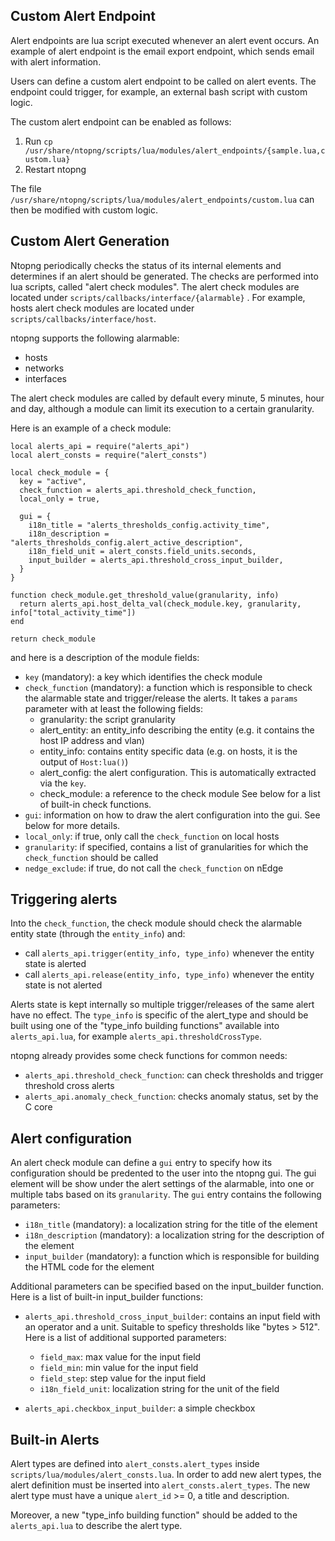 Custom Alert Endpoint
---------------------

Alert endpoints are lua script executed whenever an alert event occurs. An example
of alert endpoint is the email export endpoint, which sends email with alert information.

Users can define a custom alert endpoint to be called on alert events. The endpoint
could trigger, for example, an external bash script with custom logic.

The custom alert endpoint can be enabled as follows:

  1. Run `cp /usr/share/ntopng/scripts/lua/modules/alert_endpoints/{sample.lua,custom.lua}`
  2. Restart ntopng

The file `/usr/share/ntopng/scripts/lua/modules/alert_endpoints/custom.lua` can then be
modified with custom logic.

Custom Alert Generation
-----------------------

Ntopng periodically checks the status of its internal elements and determines if an
alert should be generated. The checks are performed into lua scripts, called
"alert check modules".
The alert check modules are located under `scripts/callbacks/interface/{alarmable}` .
For example, hosts alert check modules are located under `scripts/callbacks/interface/host`.

ntopng supports the following alarmable:

  - hosts
  - networks
  - interfaces

The alert check modules are called by default every minute, 5 minutes, hour and day, although
a module can limit its execution to a certain granularity.

Here is an example of a check module:

```
local alerts_api = require("alerts_api")
local alert_consts = require("alert_consts")

local check_module = {
  key = "active",
  check_function = alerts_api.threshold_check_function,
  local_only = true,

  gui = {
    i18n_title = "alerts_thresholds_config.activity_time",
    i18n_description = "alerts_thresholds_config.alert_active_description",
    i18n_field_unit = alert_consts.field_units.seconds,
    input_builder = alerts_api.threshold_cross_input_builder,
  }
}

function check_module.get_threshold_value(granularity, info)
  return alerts_api.host_delta_val(check_module.key, granularity, info["total_activity_time"])
end

return check_module
```

and here is a description of the module fields:

  - `key` (mandatory): a key which identifies the check module
  - `check_function` (mandatory): a function which is responsible to check the alarmable state and
    trigger/release the alerts. It takes a `params` parameter with at least the following fields:
      - granularity: the script granularity
      - alert_entity: an entity_info describing the entity (e.g. it contains the host IP address and vlan)
      - entity_info: contains entity specific data (e.g. on hosts, it is the output of `Host:lua()`)
      - alert_config: the alert configuration. This is automatically extracted via the `key`.
      - check_module: a reference to the check module
    See below for a list of built-in check functions.
  - `gui`: information on how to draw the alert configuration into the gui. See below for more details.
  - `local_only`: if true, only call the `check_function` on local hosts
  - `granularity`: if specified, contains a list of granularities for which the `check_function` should be called
  - `nedge_exclude`: if true, do not call the `check_function` on nEdge

## Triggering alerts

Into the `check_function`, the check module should check the alarmable entity state (through the `entity_info`)
and:

  - call `alerts_api.trigger(entity_info, type_info)` whenever the entity state is alerted
  - call `alerts_api.release(entity_info, type_info)` whenever the entity state is not alerted

Alerts state is kept internally so multiple trigger/releases of the same alert have no effect.
The `type_info` is specific of the alert_type and should be built using one of the "type_info building functions"
available into `alerts_api.lua`, for example `alerts_api.thresholdCrossType`.

ntopng already provides some check functions for common needs:

  - `alerts_api.threshold_check_function`: can check thresholds and trigger threshold cross alerts
  - `alerts_api.anomaly_check_function`: checks anomaly status, set by the C core

## Alert configuration

An alert check module can define a `gui` entry to specify how its configuration
should be predented to the user into the ntopng gui. The gui element will be show
under the alert settings of the alarmable, into one or multiple tabs based on its
`granularity`. The `gui` entry contains the following parameters:

  - `i18n_title` (mandatory): a localization string for the title of the element
  - `i18n_description` (mandatory): a localization string for the description of the element
  - `input_builder` (mandatory): a function which is responsible for building the HTML code
    for the element

Additional parameters can be specified based on the input_builder function. Here is
a list of built-in input_builder functions:

  - `alerts_api.threshold_cross_input_builder`: contains an input field with an operator
    and a unit. Suitable to speficy thresholds like "bytes > 512". Here is a list of additional
    supported parameters:

    - `field_max`: max value for the input field
    - `field_min`: min value for the input field
    - `field_step`: step value for the input field
    - `i18n_field_unit`: localization string for the unit of the field

  - `alerts_api.checkbox_input_builder`: a simple checkbox

## Built-in Alerts

Alert types are defined into `alert_consts.alert_types` inside
`scripts/lua/modules/alert_consts.lua`. In order to add new alert types,
the alert definition must be inserted into `alert_consts.alert_types`.
The new alert type must have a unique `alert_id` >= 0, a title and description.

Moreover, a new "type_info building function" should be added to the `alerts_api.lua` to describe
the alert type.
